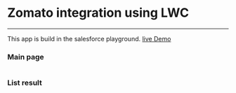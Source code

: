 # Zomato integration using LWC

---

This app is build in the salesforce playground.
[live Demo](https://developer.salesforce.com/docs/component-library/tools/playground/2EcfF9ay/18/edit)

### Main page

<img srsc="https://raw.githubusercontent.com/karkranikhil/lwc_playground_zomato/master/main_page.PNG"/>

### List result

<img srsc="https://raw.githubusercontent.com/karkranikhil/lwc_playground_zomato/master/restro_list.PNG"/>
